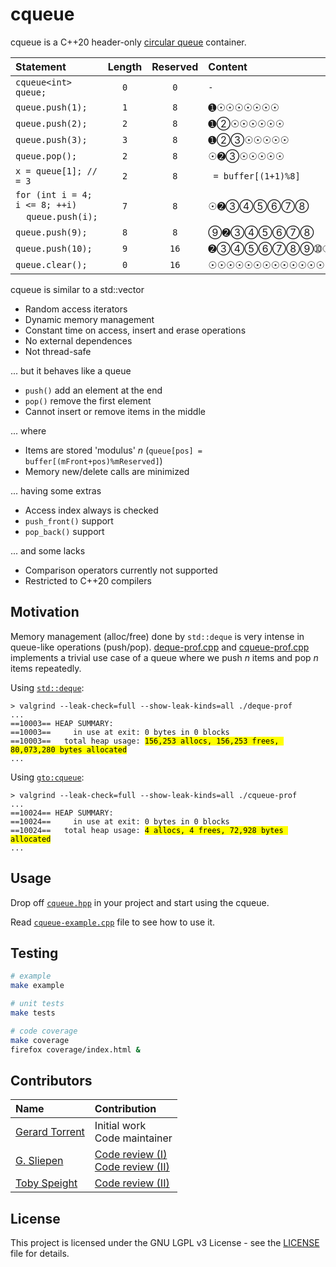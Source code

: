# cqueue

cqueue is a C++20 header-only [circular queue](https://en.wikipedia.org/wiki/Circular_buffer) container.

| Statement | Length | Reserved | Content |
|:--------- |:------:|:--------:|:--------|
| `cqueue<int> queue;` | `0` | `0` | `-` |
| `queue.push(1);` | `1` | `8` | &#10122;&#9737;&#9737;&#9737;&#9737;&#9737;&#9737;&#9737;  |
| `queue.push(2);` | `2` | `8` | &#10122;&#10113;&#9737;&#9737;&#9737;&#9737;&#9737;&#9737;  |
| `queue.push(3);` | `3` | `8` | &#10122;&#10113;&#10114;&#9737;&#9737;&#9737;&#9737;&#9737;  |
| `queue.pop();` | `2` | `8` | &#9737;&#10123;&#10114;&#9737;&#9737;&#9737;&#9737;&#9737;  |
| `x = queue[1]; // = 3` | `2` | `8` | ` = buffer[(1+1)%8]` |
| `for (int i = 4; i <= 8; ++i)`<br/>&nbsp;&nbsp;&nbsp;&nbsp;`queue.push(i);` | `7` | `8` | &#9737;&#10123;&#10114;&#10115;&#10116;&#10117;&#10118;&#10119;  |
| `queue.push(9);` | `8` | `8` | &#10120;&#10123;&#10114;&#10115;&#10116;&#10117;&#10118;&#10119; |
| `queue.push(10);` | `9` | `16` | &#10123;&#10114;&#10115;&#10116;&#10117;&#10118;&#10119;&#10120;&#10121;&#9737;&#9737;&#9737;&#9737;&#9737;&#9737;&#9737; |
| `queue.clear();` | `0` | `16` | &#9737;&#9737;&#9737;&#9737;&#9737;&#9737;&#9737;&#9737;&#9737;&#9737;&#9737;&#9737;&#9737;&#9737;&#9737;&#9737; |

cqueue is similar to a std::vector

* Random access iterators
* Dynamic memory management
* Constant time on access, insert and erase operations
* No external dependences
* Not thread-safe

... but it behaves like a queue

* `push()` add an element at the end
* `pop()` remove the first element
* Cannot insert or remove items in the middle

... where

* Items are stored 'modulus' _n_ (`queue[pos] = buffer[(mFront+pos)%mReserved]`)
* Memory new/delete calls are minimized

... having some extras

* Access index always is checked
* `push_front()` support
* `pop_back()` support

... and some lacks

* Comparison operators currently not supported
* Restricted to C++20 compilers

## Motivation

Memory management (alloc/free) done by `std::deque` is very intense in queue-like operations (push/pop). [deque-prof.cpp](deque-prof.cpp) and [cqueue-prof.cpp](cqueue-prof.cpp) implements a trivial
use case of a queue where we push _n_ items and pop _n_ items repeatedly.

Using [`std::deque`](https://en.cppreference.com/w/cpp/container/deque):

<pre><code>> valgrind --leak-check=full --show-leak-kinds=all ./deque-prof
...
==10003== HEAP SUMMARY:
==10003==     in use at exit: 0 bytes in 0 blocks
==10003==   total heap usage: <mark>156,253 allocs, 156,253 frees, 80,073,280 bytes allocated</mark>
...
</code></pre>

Using [`gto:cqueue`](https://github.com/torrentg/cqueue):

<pre><code>> valgrind --leak-check=full --show-leak-kinds=all ./cqueue-prof
...
==10024== HEAP SUMMARY:
==10024==     in use at exit: 0 bytes in 0 blocks
==10024==   total heap usage: <mark>4 allocs, 4 frees, 72,928 bytes allocated</mark>
...
</code></pre>

## Usage

Drop off [`cqueue.hpp`](cqueue.hpp) in your project and start using the cqueue.

Read [`cqueue-example.cpp`](cqueue-example.cpp) file to see how to use it.

## Testing

```bash
# example
make example

# unit tests
make tests

# code coverage
make coverage
firefox coverage/index.html &
```

## Contributors

| Name | Contribution |
|:-----|:-------------|
| [Gerard Torrent](https://github.com/torrentg/) | Initial work<br/>Code maintainer|
| [G. Sliepen](https://codereview.stackexchange.com/users/129343/g-sliepen) | [Code review (I)](https://codereview.stackexchange.com/questions/281005/simple-c-circular-queue)<br/>[Code review (II)](https://codereview.stackexchange.com/questions/281152/a-not-so-simple-c20-circular-queue) |
| [Toby Speight](https://codereview.stackexchange.com/users/75307/toby-speight) | [Code review (II)](https://codereview.stackexchange.com/questions/281152/a-not-so-simple-c20-circular-queue) |


## License

This project is licensed under the GNU LGPL v3 License - see the [LICENSE](LICENSE) file for details.

